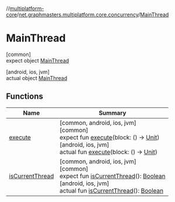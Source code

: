 //[multiplatform-core](../../../index.md)/[net.graphmasters.multiplatform.core.concurrency](../index.md)/[MainThread](index.md)

# MainThread

[common]\
expect object [MainThread](index.md)

[android, ios, jvm]\
actual object [MainThread](index.md)

## Functions

| Name | Summary |
|---|---|
| [execute](execute.md) | [common, android, ios, jvm]<br>[common]<br>expect fun [execute](execute.md)(block: () -&gt; [Unit](https://kotlinlang.org/api/latest/jvm/stdlib/kotlin/-unit/index.html))<br>[android, ios, jvm]<br>actual fun [execute](execute.md)(block: () -&gt; [Unit](https://kotlinlang.org/api/latest/jvm/stdlib/kotlin/-unit/index.html)) |
| [isCurrentThread](is-current-thread.md) | [common, android, ios, jvm]<br>[common]<br>expect fun [isCurrentThread](is-current-thread.md)(): [Boolean](https://kotlinlang.org/api/latest/jvm/stdlib/kotlin/-boolean/index.html)<br>[android, ios, jvm]<br>actual fun [isCurrentThread](is-current-thread.md)(): [Boolean](https://kotlinlang.org/api/latest/jvm/stdlib/kotlin/-boolean/index.html) |
